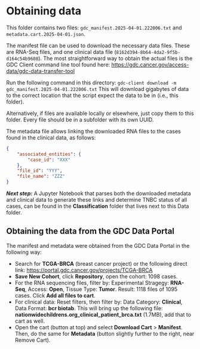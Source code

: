 # Obtaining data

This folder contains two files: `gdc_manifest.2025-04-01.222006.txt` and `metadata.cart.2025-04-01.json`.

The manifest file can be used to download the necessary data files. These are RNA-Seq files, and one clinical data file (`8162d394-8b64-4da2-9f5b-d164c54b9608`). The most straightforward way to obtain the actual files is the GDC Client command line tool found here: https://gdc.cancer.gov/access-data/gdc-data-transfer-tool

Run the following command in this directory: `gdc-client download -m gdc_manifest.2025-04-01.222006.txt` 
This will download gigabytes of data to the correct location that the script expect the data to be in (i.e., this folder).

Alternatively, if files are available locally or elsewhere, just copy them to this folder. Every file should be in a subfolder with its own UUID.

The metadata file allows linking the downloaded RNA files to the cases found in the clinical data, as follows:

````JSON
{
    "associated_entities": {
        "case_id": "XXX"
    },
    "file_id": "YYY",
    "file_name": "ZZZ"
}
````

***Next step:*** A Jupyter Notebook that parses both the downloaded metadata and clinical data to generate these links and determine TNBC status of all cases, can be found in the **Classification** folder that lives next to this Data folder.


## Obtaining the data from the GDC Data Portal

The manifest and metadata were obtained from the GDC Data Portal in the following way:

- Search for **TCGA-BRCA** (breast cancer project) or the following direct link: https://portal.gdc.cancer.gov/projects/TCGA-BRCA
- **Save New Cohort**, click **Repository**, open the cohort: 1098 cases.
- For the RNA sequencing files, filter by: Experimental Stragegy: **RNA-Seq**, Access: **Open**, Tissue Type: **Tumor**. Result: 1118 files of 1095 cases. Click **Add all files to cart**.
- For clinical data: Reset filters, then filter by: Data Category: **Clinical**, Data Format: **bcr biotab**. This will bring up the following file: **nationwidechildrens.org_clinical_patient_brca.txt** (1.7MB), add that to cart as well.
- Open the cart (button at top) and select **Download Cart** > **Manifest**. Then, do the same for **Metadata** (button slightly further to the right, near Remove Cart).
